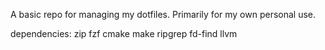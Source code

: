 A basic repo for managing my dotfiles. Primarily for my own personal use.

dependencies:
    zip
    fzf
    cmake
    make
    ripgrep
    fd-find
    llvm
